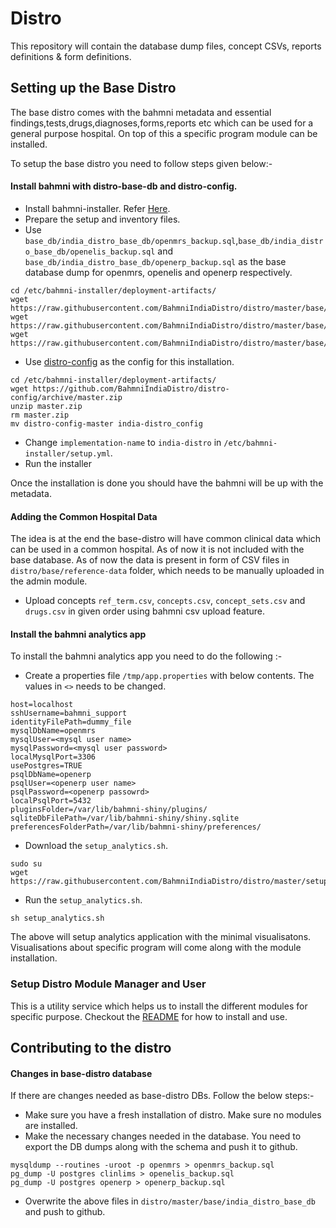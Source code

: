 # Distro
This repository will contain the database dump files, concept CSVs, reports definitions &amp; form definitions.

## Setting up the Base Distro
The base distro comes with the bahmni metadata and essential findings,tests,drugs,diagnoses,forms,reports etc which can be used for a general purpose hospital. On top of this a specific program module can be installed.

To setup the base distro you need to follow steps given below:-
#### Install bahmni with distro-base-db and distro-config.
* Install bahmni-installer. Refer [Here](https://bahmni.atlassian.net/wiki/spaces/BAH/pages/33128505/Install+Bahmni+on+CentOS).
* Prepare the setup and inventory files.
* Use `base_db/india_distro_base_db/openmrs_backup.sql`,`base_db/india_distro_base_db/openelis_backup.sql` and `base_db/india_distro_base_db/openerp_backup.sql` as the base database dump for openmrs, openelis and openerp respectively.
```
cd /etc/bahmni-installer/deployment-artifacts/
wget https://raw.githubusercontent.com/BahmniIndiaDistro/distro/master/base/india_distro_base_db/openmrs_backup.sql
wget https://raw.githubusercontent.com/BahmniIndiaDistro/distro/master/base/india_distro_base_db/openelis_backup.sql
wget https://raw.githubusercontent.com/BahmniIndiaDistro/distro/master/base/india_distro_base_db/openerp_backup.sql
```
* Use [distro-config](https://github.com/BahmniIndiaDistro/distro-config) as the config for this installation.
```
cd /etc/bahmni-installer/deployment-artifacts/
wget https://github.com/BahmniIndiaDistro/distro-config/archive/master.zip
unzip master.zip
rm master.zip
mv distro-config-master india-distro_config
```
* Change `implementation-name` to `india-distro` in `/etc/bahmni-installer/setup.yml`.
* Run the installer

Once the installation is done you should have the bahmni will be up with the metadata.

#### Adding the Common Hospital Data
The idea is at the end the base-distro will have common clinical data which can be used in a common hospital. As of now it is not included with the base database. As of now the data is present in form of CSV files in `distro/base/reference-data` folder, which needs to be manually uploaded in the admin module.
* Upload concepts `ref_term.csv`, `concepts.csv`, `concept_sets.csv` and `drugs.csv` in given order using bahmni csv upload feature.

#### Install the bahmni analytics app
To install the bahmni analytics app you need to do the following :-

* Create a properties file `/tmp/app.properties` with below contents. The values in `<>` needs to be changed.
```
host=localhost
sshUsername=bahmni_support
identityFilePath=dummy_file
mysqlDbName=openmrs
mysqlUser=<mysql user name>
mysqlPassword=<mysql user password>
localMysqlPort=3306
usePostgres=TRUE
psqlDbName=openerp
psqlUser=<openerp user name>
psqlPassword=<openerp passowrd>
localPsqlPort=5432
pluginsFolder=/var/lib/bahmni-shiny/plugins/
sqliteDbFilePath=/var/lib/bahmni-shiny/shiny.sqlite
preferencesFolderPath=/var/lib/bahmni-shiny/preferences/
```
* Download the `setup_analytics.sh`.

```
sudo su
wget https://raw.githubusercontent.com/BahmniIndiaDistro/distro/master/setup_analytics.sh
```

* Run the `setup_analytics.sh`.

```
sh setup_analytics.sh
```

The above will setup analytics application with the minimal visualisatons. Visualisations about specific program will come along with the module installation.

### Setup Distro Module Manager and User
This is a utility service which helps us to install the different modules for specific purpose. Checkout the [README](https://github.com/BahmniIndiaDistro/distro-module-manager/blob/master/README.md) for how to install and use.



## Contributing to the distro

#### Changes in base-distro database
If there are changes needed as base-distro DBs. Follow the below steps:-
* Make sure you have a fresh installation of distro. Make sure no modules are installed.
* Make the necessary changes needed in the database. You need to export the DB dumps along with the schema and push it to github.
```
mysqldump --routines -uroot -p openmrs > openmrs_backup.sql
pg_dump -U postgres clinlims > openelis_backup.sql
pg_dump -U postgres openerp > openerp_backup.sql
```
* Overwrite the above files in `distro/master/base/india_distro_base_db` and push to github.

